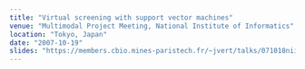```yaml
---
title: "Virtual screening with support vector machines"
venue: "Multimodal Project Meeting, National Institute of Informatics"
location: "Tokyo, Japan"
date: "2007-10-19"
slides: "https://members.cbio.mines-paristech.fr/~jvert/talks/071018nii/nii.pdf"
---
```

